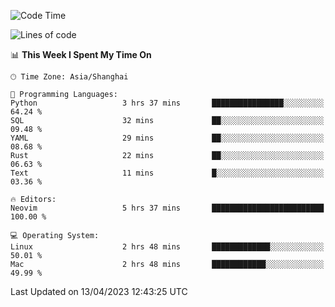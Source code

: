<!--START_SECTION:waka-->
![Code Time](http://img.shields.io/badge/Code%20Time-1%2C289%20hrs%2054%20mins-blue)

![Lines of code](https://img.shields.io/badge/From%20Hello%20World%20I%27ve%20Written-256.5%20thousand%20lines%20of%20code-blue)

📊 **This Week I Spent My Time On** 

```text
🕑︎ Time Zone: Asia/Shanghai

💬 Programming Languages: 
Python                   3 hrs 37 mins       ████████████████░░░░░░░░░   64.24 % 
SQL                      32 mins             ██░░░░░░░░░░░░░░░░░░░░░░░   09.48 % 
YAML                     29 mins             ██░░░░░░░░░░░░░░░░░░░░░░░   08.68 % 
Rust                     22 mins             ██░░░░░░░░░░░░░░░░░░░░░░░   06.63 % 
Text                     11 mins             █░░░░░░░░░░░░░░░░░░░░░░░░   03.36 % 

🔥 Editors: 
Neovim                   5 hrs 37 mins       █████████████████████████   100.00 % 

💻 Operating System: 
Linux                    2 hrs 48 mins       █████████████░░░░░░░░░░░░   50.01 % 
Mac                      2 hrs 48 mins       ████████████░░░░░░░░░░░░░   49.99 % 
```


 Last Updated on 13/04/2023 12:43:25 UTC
<!--END_SECTION:waka-->
